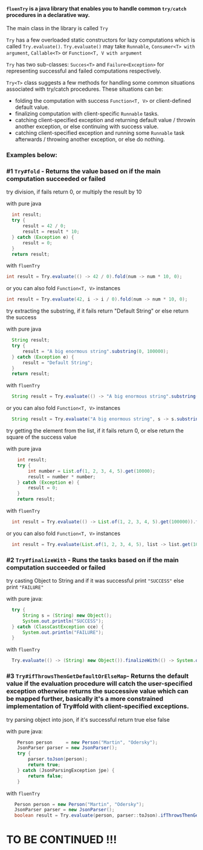 #### `fluenTry` is a java library that enables you to handle common `try/catch` procedures in a declarative way.

The main class in the library is called `Try`

`Try` has a few overloaded static constructors for lazy computations which is called `Try.evaluate()`.
`Try.evaluate()` may take `Runnable`, `Consumer<T> with argument`, `Callable<T>` or `Function<T, V with argument`

`Try` has two sub-classes: `Succes<T>` and `Failure<Exception>` for representing successful and failed computations respectively.

`Try<T>` class suggests a few methods for handling some common situations associated with try/catch procedures.
These situations can be:
 * folding the computation with success `Function<T, V>` or client-defined default value.
 * finalizing computation with client-specific `Runnable` tasks.
 * catching client-specified exception and returning default value / throwin another exception, or else continuing with success value.
 * catching client-specified exception and running some `Runnable` task afterwards / throwing another exception, or else do nothing.

### Examples below: 
### #1 `Try#fold` - Returns the value based on if the main computation succeeded or failed
try division, if fails return 0, or multiply the result by 10

with pure java
```java
  int result;
  try {
      result = 42 / 0;
      result = result * 10;
  } catch (Exception e) {
      result = 0;
  }
  return result;
```

with `fluenTry`
```java
int result = Try.evaluate(() -> 42 / 0).fold(num -> num * 10, 0);
```
or you can also fold `Function<T, V>` instances
```java
int result = Try.evaluate(42, i -> i / 0).fold(num -> num * 10, 0);
```

try extracting the substring, if it fails return "Default String" or else return the success

with pure java
```java
  String result;
  try {
      result = "A big enormous string".substring(0, 100000);
  } catch (Exception e) {
      result = "Default String";
  }
  return result;
```

with `fluenTry`
```java
  String result = Try.evaluate(() -> "A big enormous string".substring(0, 100000)).fold(Function.identity(), "Default String");
```
or you can also fold `Function<T, V>` instances
```java
  String result = Try.evaluate("A big enormous string", s -> s.substring(0, 100000)).fold(Function.identity(), "Default String");
```

try getting the element from the list, if it fails return 0, or else return the square of the success value

with pure java
```java
    int result;
    try {
        int number = List.of(1, 2, 3, 4, 5).get(10000);
        result = number * number;
    } catch (Exception e) {
        result = 0;
    }
    return result;
```

with `fluenTry`
```java
  int result = Try.evaluate(() -> List.of(1, 2, 3, 4, 5).get(100000)).fold(i -> i * i, 0);
```
or you can also fold `Function<T, V>` instances
```java
  int result = Try.evaluate(List.of(1, 2, 3, 4, 5), list -> list.get(100000)).fold(i -> i * i, 0);
```

### #2 `Try#finalizeWith` - Runs the tasks based on if the main computation succeeded or failed
try casting Object to String and if it was successful print `"SUCCESS"` else print `"FAILURE"`

with pure java:
```java
  try {
      String s = (String) new Object();
      System.out.println("SUCCESS");
  } catch (ClassCastException cce) {
      System.out.println("FAILURE");
  }
```

with `fluenTry`
```java
  Try.evaluate(() -> (String) new Object()).finalizeWith(() -> System.out.println("SUCCESS"), () -> System.out.println("FAILURE"));
```

### #3 `Try#ifThrowsThenGetDefaultOrElseMap`- Returns the default value if the evaluation procedure will catch the user-specified exception otherwise returns the successive value which can be mapped further, basically it's a more constrained implementation of Try#fold with client-specified exceptions.

try parsing object into json, if it's successful return true else false

with pure java:
```java
    Person person     = new Person("Martin", "Odersky");
    JsonParser parser = new JsonParser();
    try {
        parser.toJson(person);
        return true;
    } catch (JsonParsingException jpe) {
        return false;
    }
```
with `fluenTry`
```java
   Person person = new Person("Martin", "Odersky");
   JsonParser parser = new JsonParser();
   boolean result = Try.evaluate(person, parser::toJson).ifThrowsThenGetDefaultOrElseMap(p -> true, false, JsonParsingException.class);
```

# TO BE CONTINUED !!!




